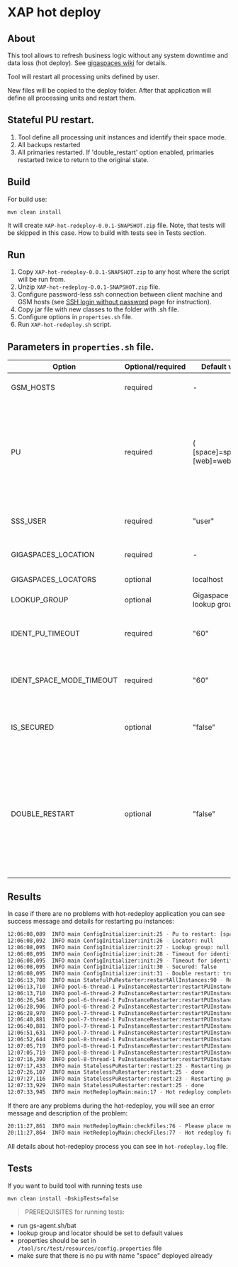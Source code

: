XAP hot deploy
===

About
---
This tool allows to refresh business logic without any system downtime and data loss (hot deploy).
See [gigaspaces wiki] for details.

Tool will restart all processing units defined by user.

New files will be copied to the deploy folder. After that application will define all processing units and restart them.

Stateful PU restart.
---
1. Tool define all processing unit instances and identify their space mode.
2. All backups restarted
3. All primaries restarted. If 'double_restart' option enabled, primaries restarted twice to return to the original state.

Build
---
For build use:

    mvn clean install 
    
It will create `XAP-hot-redeploy-0.0.1-SNAPSHOT.zip` file.
Note, that tests will be skipped in this case. How to build with tests see in Tests section.


Run
---

1. Copy `XAP-hot-redeploy-0.0.1-SNAPSHOT.zip` to any host where the script will be run from. 
2. Unzip `XAP-hot-redeploy-0.0.1-SNAPSHOT.zip` file.
3. Configure password-less ssh connection between client machine and GSM hosts (see [SSH login without password] page for instruction).
4. Copy jar file with new classes to the folder with .sh file.
5. Configure options in `properties.sh` file.
6. Run `XAP-hot-redeploy.sh` script.

Parameters in `properties.sh` file.
---

| Option                   | Optional/required | Default value                        | Description                                                                                                                         |
|--------------------------|-------------------|--------------------------------------|-------------------------------------------------------------------------------------------------------------------------------------|
| GSM_HOSTS                | required          | -                                    | Hosts on which GSM are located.                                                                                                     |
| PU                       | required          | ( [space]=space.jar, [web]=web.war ) | Map with key value pairs, where key is processing unit name, value is name of file with new classes.                                |
| SSS_USER                 | required          | "user"                               | Name of user on remote machine.                                                                                                     |
| GIGASPACES_LOCATION      | required          | -                                    | Path to gigaspaces directory.                                                                                                       |
| GIGASPACES_LOCATORS      | optional          | localhost                            | Gigaspaces locator.                                                                                                                 |
| LOOKUP_GROUP             | optional          | Gigaspace default lookup group       | Lookup group                                                                                                                        |
| IDENT_PU_TIMEOUT         | required          | "60"                                 | Timeout to identify processing unit (in seconds).                                                                                   |
| IDENT_SPACE_MODE_TIMEOUT | required          | "60"                                 | Timeout to identify space mode (in seconds).                                                                                        |
| IS_SECURED               | optional          | "false"                              | Set this parameter "true" if space is secured.                                                                                      |
| DOUBLE_RESTART           | optional          | "false"                              | Set "true" if all instances should be placed in "original" vm after redeploy. When set to "true" primary instances restarted twice. |

Results
---
In case if there are no problems with hot-redeploy application you can see success message and details for restarting pu instances: 
```sh
12:06:08,089  INFO main ConfigInitializer:init:25 - Pu to restart: [space, cinema, mirror]
12:06:08,092  INFO main ConfigInitializer:init:26 - Locator: null
12:06:08,095  INFO main ConfigInitializer:init:27 - Lookup group: null
12:06:08,095  INFO main ConfigInitializer:init:28 - Timeout for identify pu: 100
12:06:08,095  INFO main ConfigInitializer:init:29 - Timeout for identify space mode: 100
12:06:08,095  INFO main ConfigInitializer:init:30 - Secured: false
12:06:08,095  INFO main ConfigInitializer:init:31 - Double restart: true
12:06:13,708  INFO main StatefulPuRestarter:restartAllInstances:90 - Restarting pu space with type STATEFUL
12:06:13,710  INFO pool-6-thread-1 PuInstanceRestarter:restartPUInstance:32 - restarting instance 1 on 127.0.0.1[127.0.0.1] GSC PID:7260 mode:backup...
12:06:13,710  INFO pool-6-thread-2 PuInstanceRestarter:restartPUInstance:32 - restarting instance 2 on 127.0.0.1[127.0.0.1] GSC PID:11464 mode:backup...
12:06:26,546  INFO pool-6-thread-1 PuInstanceRestarter:restartPUInstance:39 - done
12:06:28,906  INFO pool-6-thread-2 PuInstanceRestarter:restartPUInstance:39 - done
12:06:28,970  INFO pool-7-thread-1 PuInstanceRestarter:restartPUInstance:32 - restarting instance 2 on 127.0.0.1[127.0.0.1] GSC PID:7260 mode:primary...
12:06:40,881  INFO pool-7-thread-1 PuInstanceRestarter:restartPUInstance:39 - done
12:06:40,881  INFO pool-7-thread-1 PuInstanceRestarter:restartPUInstance:32 - restarting instance 1 on 127.0.0.1[127.0.0.1] GSC PID:11464 mode:primary...
12:06:51,631  INFO pool-7-thread-1 PuInstanceRestarter:restartPUInstance:39 - done
12:06:52,644  INFO pool-8-thread-1 PuInstanceRestarter:restartPUInstance:32 - restarting instance 1 on 127.0.0.1[127.0.0.1] GSC PID:7260 mode:primary...
12:07:05,719  INFO pool-8-thread-1 PuInstanceRestarter:restartPUInstance:39 - done
12:07:05,719  INFO pool-8-thread-1 PuInstanceRestarter:restartPUInstance:32 - restarting instance 2 on 127.0.0.1[127.0.0.1] GSC PID:11464 mode:primary...
12:07:16,390  INFO pool-8-thread-1 PuInstanceRestarter:restartPUInstance:39 - done
12:07:17,433  INFO main StatelessPuRestarter:restart:23 - Restarting pu cinema with type WEB
12:07:26,107  INFO main StatelessPuRestarter:restart:25 - done
12:07:27,116  INFO main StatelessPuRestarter:restart:23 - Restarting pu mirror with type MIRROR
12:07:33,929  INFO main StatelessPuRestarter:restart:25 - done
12:07:33,945  INFO main HotRedeployMain:main:17 - Hot redeploy completed successfully
```

If there are any problems during the hot-redeploy, you will see an error message and description of the problem:
```sh
20:11:27,861  INFO main HotRedeployMain:checkFiles:76 - Please place new files on all GSM machines and try again.
20:11:27,864  INFO main HotRedeployMain:checkFiles:77 - Hot redeploy failed
```

All details about hot-redeploy process you can see in `hot-redeploy.log` file.

Tests
---

If you want to build tool with running tests use 
```
mvn clean install -DskipTests=false
```
>PREREQUISITES for running tests:

 * run gs-agent.sh/bat
 * lookup group and locator should be set to default values
 * properties should be set in `/tool/src/test/resources/config.properties` file
 * make sure that there is no pu with name "space" deployed already

[gigaspaces wiki]:http://wiki.gigaspaces.com/wiki/display/XAP96/Deploying+onto+the+Service+Grid#DeployingontotheServiceGrid-HotDeploy
[SSH login without password]:http://www.linuxproblem.org/art_9.html
